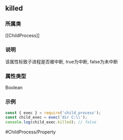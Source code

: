 ## killed
### 所属类
[[ChildProcess]]

### 说明
该属性标致子进程是否被中断, true为中断, false为未中断

### 属性类型
Boolean

### 示例
```javascript
const { exec } = require('child_process');
const child_exec = exec('dir C:\\');
console.log(child_exec.killed); // false
```

#ChildProcess/Property 